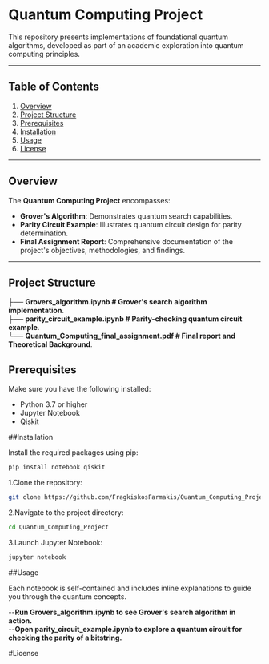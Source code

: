 # Quantum Computing Project

This repository presents implementations of foundational quantum algorithms, developed as part of an academic exploration into quantum computing principles.

---

## Table of Contents

1. [Overview](#overview)
2. [Project Structure](#project-structure)
3. [Prerequisites](#prerequisites)
4. [Installation](#installation)
5. [Usage](#usage)
6. [License](#license)

---

## Overview

The **Quantum Computing Project** encompasses:

- **Grover's Algorithm**: Demonstrates quantum search capabilities.
- **Parity Circuit Example**: Illustrates quantum circuit design for parity determination.
- **Final Assignment Report**: Comprehensive documentation of the project's objectives, methodologies, and findings.

---

## Project Structure

├── **Grovers_algorithm.ipynb # Grover's search algorithm implementation**.  
├── **parity_circuit_example.ipynb # Parity-checking quantum circuit example**.  
└── **Quantum_Computing_final_assignment.pdf # Final report and Theoretical Background**.  

## Prerequisites

Make sure you have the following installed:

- Python 3.7 or higher
- Jupyter Notebook
- Qiskit

##Installation

Install the required packages using pip:

```bash
pip install notebook qiskit

```
1.Clone the repository:
```bash
git clone https://github.com/FragkiskosFarmakis/Quantum_Computing_Project.git
```
2.Navigate to the project directory:
```bash
cd Quantum_Computing_Project
```
3.Launch Jupyter Notebook:
```bash
jupyter notebook
```
##Usage

Each notebook is self-contained and includes inline explanations to guide you through the quantum concepts.

--**Run Grovers_algorithm.ipynb to see Grover's search algorithm in action.**  
--**Open parity_circuit_example.ipynb to explore a quantum circuit for checking the parity of a bitstring.**  

#License
